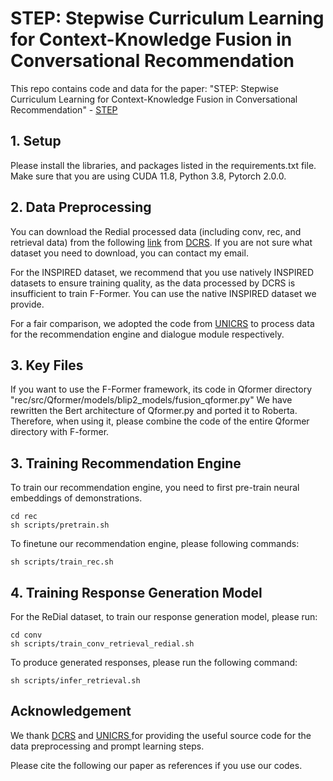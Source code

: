 # STEP: Stepwise Curriculum Learning for Context-Knowledge Fusion in Conversational Recommendation

This repo contains code and data for the paper: "STEP: Stepwise Curriculum Learning for Context-Knowledge Fusion in Conversational Recommendation" - <a href='https://dl.acm.org/doi/'>STEP</a>

## 1. Setup

Please install the libraries, and packages listed in the requirements.txt file. Make sure that you are using CUDA 11.8, Python 3.8, Pytorch 2.0.0.

## 2. Data Preprocessing

You can download the Redial processed data (including conv, rec, and retrieval data) from the following <a href = 'https://drive.google.com/drive/folders/1kEOn-lDQ9L5NgBhohg4Upwo9Kr4T01a6?usp=share_link'>link</a> from <a href = 'https://github.com/huyquangdao/DCRS'>DCRS</a>. If you are not sure what dataset you need to download, you can contact my email.

For the INSPIRED dataset, we recommend that you use natively INSPIRED datasets to ensure training quality, as the data processed by DCRS is insufficient to train F-Former. You can use the native INSPIRED dataset we provide.

For a fair comparison, we adopted the code from <a href = 'https://github.com/wxl1999/UniCRS/tree/main'>UNICRS</a> to process data for the recommendation engine and dialogue module respectively. 

## 3. Key Files

If you want to use the F-Former framework, its code in Qformer directory "rec/src/Qformer/models/blip2_models/fusion_qformer.py"
We have rewritten the Bert architecture of Qformer.py and ported it to Roberta. Therefore, when using it, please combine the code of the entire Qformer directory with F-former.

## 3. Training Recommendation Engine

To train our recommendation engine, you need to first pre-train neural embeddings of demonstrations. 

```
cd rec
sh scripts/pretrain.sh
```

To finetune our recommendation engine, please following commands:

```
sh scripts/train_rec.sh
```

## 4. Training Response Generation Model

For the ReDial dataset, to train our response generation model, please run:

```
cd conv
sh scripts/train_conv_retrieval_redial.sh
```

To produce generated responses, please run the following command:

```
sh scripts/infer_retrieval.sh
```


## Acknowledgement
We thank <a href='https://github.com/zxd-octopus/VRICR/tree/master'>DCRS</a> and <a href = 'https://github.com/wxl1999/UniCRS/tree/main'>UNICRS </a> for providing the useful source code for the data preprocessing and prompt learning steps.

Please cite the following our paper as references if you use our codes.

```bibtex

```
